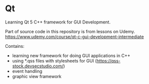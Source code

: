 # Qt

Learning Qt 5 C++ framework for GUI Development.

Part of source code in this repository is from lessons on Udemy. 
https://www.udemy.com/course/qt-c-gui-development-intermediate

Contains:
- learning new framework for doing GUI applications in C++
- using *.qss files with stylesheets for GUI (https://qss-stock.devsecstudio.com/)
- event handling
- graphic view framework
